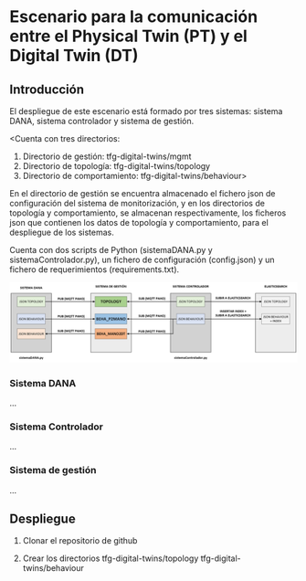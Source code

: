 # Escenario para la comunicación entre el Physical Twin (PT) y el Digital Twin (DT)
## Introducción
El despliegue de este escenario está formado por tres sistemas: sistema DANA, sistema controlador y sistema de gestión. 

<Cuenta con tres directorios:
1. Directorio de gestión: tfg-digital-twins/mgmt
2. Directorio de topología: tfg-digital-twins/topology
3. Directorio de comportamiento: tfg-digital-twins/behaviour>

En el directorio de gestión se encuentra almacenado el fichero json de configuración del sistema de monitorización, y en los directorios de topología y comportamiento, se almacenan respectivamente, los ficheros json que contienen los datos de topología y comportamiento, para el despliegue de los sistemas.

Cuenta con dos scripts de Python (sistemaDANA.py y sistemaControlador.py), un fichero de configuración (config.json) y un fichero de requerimientos (requirements.txt).

![Diagrama del escenario](assets/images/escenario.png)

### Sistema DANA
...

### Sistema Controlador
...

### Sistema de gestión
...

## Despliegue

1. Clonar el repositorio de github

2. Crear los directorios 
    tfg-digital-twins/topology
    tfg-digital-twins/behaviour